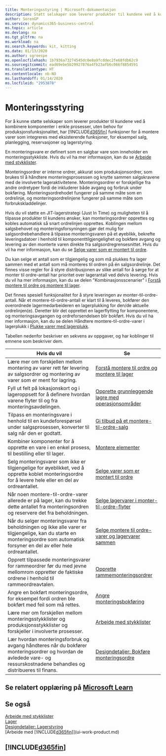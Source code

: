 ```yaml
---
title: Monteringsstyring | Microsoft-dokumentasjon
description: Støtt selskaper som leverer produkter til kundene ved å kombinere komponenter i enkle prosesser, uten behov for produksjonsfunksjonalitet, men med funksjoner for å montere varer som integreres med eksisterende funksjoner, for eksempel salg, planlegging, reservasjoner og lagerstyring.
author: SorenGP
ms.service: dynamics365-business-central
ms.topic: article
ms.devlang: na
ms.tgt_pltfrm: na
ms.workload: na
ms.search.keywords: kit, kitting
ms.date: 01/13/2020
ms.author: sgroespe
ms.openlocfilehash: 1b7936a73274545dc0e8a9fcddec2fe68fdb62c9
ms.sourcegitcommit: ead69ebe5b29927876a4fb23afb6c066f8854591
ms.translationtype: HT
ms.contentlocale: nb-NO
ms.lasthandoff: 01/14/2020
ms.locfileid: "2953878"
---
```

# <a name="assembly-management"></a>Monteringsstyring
For å kunne støtte selskaper som leverer produkter til kundene ved å kombinere komponenter i enkle prosesser, uten behov for produksjonsfunksjonalitet, har [!INCLUDE[d365fin](includes/d365fin_md.md)] funksjoner for å montere varer som integreres med eksisterende funksjoner, for eksempel salg, planlegging, reservasjoner og lagerstyring.  

 En monteringsvare er definert som en salgbar vare som inneholder en monteringsstykkliste. Hvis du vil ha mer informasjon, kan du se [Arbeide med stykklister](inventory-how-work-BOMs.md).

 Monteringsordrer er interne ordrer, akkurat som produksjonsordrer, som brukes til å håndtere monteringsprosessen og knytte sammen salgskravene med de involverte lageraktivitetene. Monteringsordrer er forskjellige fra andre ordretyper fordi de inkluderer både avgang og forbruk under bokføring. Monteringsordrehodet fungerer på samme måte som en ordrelinje, og monteringsordrelinjene fungerer på samme måte som forbrukskladdelinjer.  

 Hvis du vil støtte en JIT-lagerstrategi (Just In Time) og muligheten til å tilpasse produkter til kundens ønsker, kan monteringsordrer opprettes og kobles automatisk så snart ordrelinjen opprettes. Koblingen mellom salgsbehovet og monteringsforsyningen gjør det mulig for salgsordrebehandlere å tilpasse monteringsvaren på et øyeblikk, bekrefte leveringsdatoer i henhold til komponenttilgjengelighet og bokføre avgang og levering av den monterte varen direkte fra salgsordregrensesnittet. Hvis du vil ha mer informasjon, kan du se [Selge varer som er montert til ordre](assembly-how-to-sell-items-assembled-to-order.md).  

 Du kan selge et antall som er tilgjengelig og som må plukkes fra lager sammen med et antall som må monteres til ordren på én salgsordrelinje. Det finnes visse regler for å styre distribusjonen av slike antall for å sørge for at monter til ordre-antall har prioritet over lagerantall ved delvis levering. Hvis du vil ha mer informasjon, kan du se delen "Kombinasjonsscenarier" i [Forstå montere til ordre og montere til lager](assembly-assemble-to-order-or-assemble-to-stock.md).  

 Det finnes spesiell funksjonalitet for å styre leveringen av monter-til-ordre-antall. Når et montere-til-ordre-antall er klart til å leveres, bokfører den overordnede lagermedarbeideren en lagerplukking for den/de aktuelle ordrelinjen(e). Deretter blir det opprettet en lagerflytting for komponentene, og monteringsavgangen og ordreforsendelsen blir bokført. Hvis du vil ha mer informasjon, kan du se delen Håndtere montere-til-ordre-varer i lagerplukk i [Plukke varer med lagerplukk](warehouse-how-to-pick-items-with-inventory-picks.md).

Tabellen nedenfor beskriver en sekvens av oppgaver, og har koblinger til emnene som beskriver dem.   

|**Hvis du vil**|**Se**|  
|------------|-------------|  
|Lære mer om forskjellen mellom montering av varer rett før levering av salgsordrer og montering av varer som er ment for lagring.|[Forstå montere til ordre og montere til lager](assembly-assemble-to-order-or-assemble-to-stock.md)|
|Fyll ut felt på lokasjonskort og i lageroppsett for å definere hvordan varene flyter til og fra monteringsavdelingen.|[Opprette grunnleggende lagre med operasjonsområder](warehouse-how-to-set-up-basic-warehouses-with-operations-areas.md)|
|Tilpass en monteringsvare i henhold til en kundeforespørsel under salgsprosessen, konverter til salg når den er godtatt.|[Gi tilbud på et montere-til-ordre-salg](assembly-how-to-quote-an-assemble-to-order-sale.md)|
|Kombiner komponenter for å opprette en vare i en enkel prosess, til bestilling eller til lager.|[Montere elementer](assembly-how-to-assemble-items.md)|  
|Selg monteringsvarer som ikke er tilgjengelige for øyeblikket, ved å opprette koblet monteringsordre for å levere hele eller en del av ordreantallet.|[Selge varer som er montert til ordre](assembly-how-to-sell-items-assembled-to-order.md)|
|Når noen montere-til-ordre-varer allerede er på lager, kan du trekke dette antallet fra monteringsordren og reservere det fra beholdningen.|[Selge lagervarer i monter-til-ordre-flyter](assembly-how-to-sell-inventory-items-in-assemble-to-order-flows.md)|  
|Når du selger monteringsvarer fra beholdningen og ikke alle varer er tilgjengelige, kan du starte en monteringsordre som automatisk forsyner en del av eller hele ordreantallet.|[Selge montere til ordre-varer og lagervarer sammen](assembly-how-to-sell-assemble-to-order-items-and-inventory-items-together.md)|
|Opprett tilpassede monteringsvarer for rammeordrer før du med jevne mellomrom oppretter de faktiske ordrene i henhold til rammeordreavtalen.|[Opprette rammemonteringsordrer](assembly-how-to-create-blanket-assembly-orders.md)|
|Angre en bokført monteringsordre, for eksempel fordi ordren ble bokført med feil som må rettes.|[Angre monteringsbokføring](assembly-how-to-undo-assembly-posting.md)|
|Lære mer om forskjellen mellom monteringsstykklister og produksjonsstykklister og forskjeller i involverte prosesser.|[Arbeide med stykklister](inventory-how-work-BOMs.md)|
|Lær hvordan monteringsforbruk og avgang håndteres når du bokfører monteringsordrer og hvordan de avledede vare- og ressurskostnadene behandles og distribueres til finans.|[Designdetaljer: Bokføre monteringsordre](design-details-assembly-order-posting.md)|  

## <a name="see-related-training-at-microsoft-learnlearnpathsassemble-items-dynamics-365-business-central"></a>Se relatert opplæring på [Microsoft Learn](/learn/paths/assemble-items-dynamics-365-business-central/)

## <a name="see-also"></a>Se også  
[Arbeide med stykklister](inventory-how-work-BOMs.md)  
[Lager](inventory-manage-inventory.md)  
[Designdetaljer: Lagerstyring](design-details-warehouse-management.md)  
[Arbeide med [!INCLUDE[d365fin](includes/d365fin_md.md)]](ui-work-product.md)

## [!INCLUDE[d365fin](includes/free_trial_md.md)]  
